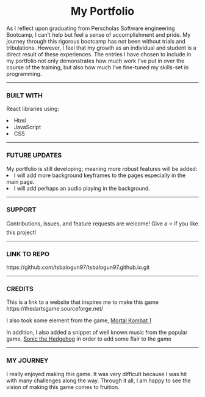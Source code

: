  <!-- explanations of the technologies used, the approach taken, a link to your live site, installation instructions, unsolved problems, -->

<h1 align="center">My Portfolio</h1>
As I reflect upon graduating from Perscholas Software engineering Bootcamp, I can't help but feel a sense of accomplishment and pride. My journey through this rigorous bootcamp has not been without trials and tribulations. However, I feel that my growth as an individual and student is a direct result of these experiences. The entries I have chosen to include in my portfolio not only demonstrates how much work I've put in over the course of the training, but also how much I’ve fine-tuned my skills-set in programming.

<hr>

<h3>BUILT WITH</h3>
<p>React libraries using:</p>
<li>Html</li>
<li>JavaScript</li>
<li>CSS</li>


<hr>


<h3>FUTURE UPDATES</h3>
My portfolio is still developing; meaning more robust features will be added:
<li>I will add more background keyframes to the pages especially in the main page.</li> 
<li>I will add perhaps an audio playing in the background.</li> 


<hr>

<h3>SUPPORT</h3>
Contributions, issues, and feature requests are welcome!
Give a ⭐️ if you like this project!

<hr>

<h3>LINK TO REPO</h3>
https://github.com/tsbalogun97/tsbalogun97.github.io.git

<hr>

<h3>CREDITS</h3>
This is a link to a website that inspires me to make this game https://thedartsgame.sourceforge.net/ 


I also took some element from the game, [Mortal Kombat 1](https://www.youtube.com/watch?v=JBGpEXbPhms)

In addition, I also added a snippet of well known music from the popular game, [Sonic the Hedgehog](https://www.youtube.com/watch?v=Gsa_4s3CjmI) in order to add some flair to the game

<hr>

<h3>MY JOURNEY</h3>
I really enjoyed making this game. It was very difficult because I was hit with many challenges along the way. Through it all, I am happy to see the vision of making this game comes to fruition. 


